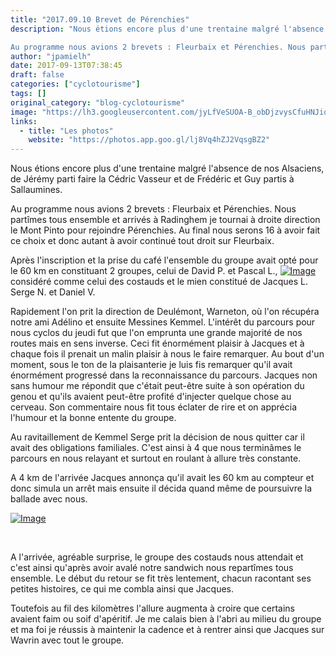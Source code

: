 ```yaml
---
title: "2017.09.10 Brevet de Pérenchies"
description: "Nous étions encore plus d'une trentaine malgré l'absence de nos Alsaciens, de Jérémy parti faire la Cédric Vasseur et de Frédéric et Guy partis à Sallaumines.

Au programme nous avions 2 brevets : Fleurbaix et Pérenchies. Nous partîmes tous ensemble et arrivés à Radinghem je tournai à droite direction le Mont Pinto pour rejoindre Pérenchies. Au final nous serons 16 à avoir fait ce choix et donc autant à avoir continué tout droit sur Fleurbaix."
author: "jpamielh"
date: 2017-09-13T07:38:45
draft: false
categories: ["cyclotourisme"]
tags: []
original_category: "blog-cyclotourisme"
image: "https://lh3.googleusercontent.com/jyLfVeSUOA-B_obDjzvysCfuHNJioGbeU_cex5mbDbDDAVjUhxu8Q1L_kVUocRDxM5axVk-LkfezFn5NV2-Id3Ajf2gFMhN8GebJGji25xc_uTdHxu3t3y8297OL29TpYejh7ASexbu9v5zQFbQ8LzX8nmrt0FwCKh9lydEFRa6Sq6B01PFLSfvHj-eVPB_C-uW3Ix3mRqvm5IIImI61SRw0UVXU3DLa0q_2tzawuBxF7FSw1P8rzMvtWO_QEjg32itpH0_JKzZFlxexKUj5XseCZollpOBO9FCy9Kl4YPtSj46a8beY1XNRqVTuj-LvqJ8WIkayAk42LOB_vbOXq8igEZOXeqSttZrMCNDnDkKGepuBvnIS8U8qBh9HOdWeHZAY05YjZ3fS4DW8zwRq-QApPo3zgh_S8rBfU46FDdCZhJgpR22pOXflkmX1yZcEOfUjqiKr5pe-S6cSr_C-kZDn0nXAtd4jlFMYT24OiJKbzYiU07wfOrnLl44jDjRul526l5smUpQv0R0EEZXWIbVbhz4HYJtQbmp45-O4bmYI10mhudYNEvbMuEWD3sOL1jrz_-3etat31N94iBdnZ2dhL1Ja5MU4xIJBg1gwcrAQPMrt-HRRvOwxTqN73ihKzooOjXOZB2_CxAcxDj5Z07EXdSzphywfOdyO=w918-h688-no"
links:
  - title: "Les photos"
    website: "https://photos.app.goo.gl/lj8Vq4hZJ2VqsgBZ2"
---
```


Nous étions encore plus d'une trentaine malgré l'absence de nos Alsaciens, de Jérémy parti faire la Cédric Vasseur et de Frédéric et Guy partis à Sallaumines.

Au programme nous avions 2 brevets : Fleurbaix et Pérenchies. Nous partîmes tous ensemble et arrivés à Radinghem je tournai à droite direction le Mont Pinto pour rejoindre Pérenchies. Au final nous serons 16 à avoir fait ce choix et donc autant à avoir continué tout droit sur Fleurbaix.

<!--more-->

Après l'inscription et la prise du café l'ensemble du groupe avait opté pour le 60 km en constituant 2 groupes, celui de David P. et Pascal L., [![Image](https://lh3.googleusercontent.com/jyLfVeSUOA-B_obDjzvysCfuHNJioGbeU_cex5mbDbDDAVjUhxu8Q1L_kVUocRDxM5axVk-LkfezFn5NV2-Id3Ajf2gFMhN8GebJGji25xc_uTdHxu3t3y8297OL29TpYejh7ASexbu9v5zQFbQ8LzX8nmrt0FwCKh9lydEFRa6Sq6B01PFLSfvHj-eVPB_C-uW3Ix3mRqvm5IIImI61SRw0UVXU3DLa0q_2tzawuBxF7FSw1P8rzMvtWO_QEjg32itpH0_JKzZFlxexKUj5XseCZollpOBO9FCy9Kl4YPtSj46a8beY1XNRqVTuj-LvqJ8WIkayAk42LOB_vbOXq8igEZOXeqSttZrMCNDnDkKGepuBvnIS8U8qBh9HOdWeHZAY05YjZ3fS4DW8zwRq-QApPo3zgh_S8rBfU46FDdCZhJgpR22pOXflkmX1yZcEOfUjqiKr5pe-S6cSr_C-kZDn0nXAtd4jlFMYT24OiJKbzYiU07wfOrnLl44jDjRul526l5smUpQv0R0EEZXWIbVbhz4HYJtQbmp45-O4bmYI10mhudYNEvbMuEWD3sOL1jrz_-3etat31N94iBdnZ2dhL1Ja5MU4xIJBg1gwcrAQPMrt-HRRvOwxTqN73ihKzooOjXOZB2_CxAcxDj5Z07EXdSzphywfOdyO=w918-h688-no)](https://lh3.googleusercontent.com/jyLfVeSUOA-B_obDjzvysCfuHNJioGbeU_cex5mbDbDDAVjUhxu8Q1L_kVUocRDxM5axVk-LkfezFn5NV2-Id3Ajf2gFMhN8GebJGji25xc_uTdHxu3t3y8297OL29TpYejh7ASexbu9v5zQFbQ8LzX8nmrt0FwCKh9lydEFRa6Sq6B01PFLSfvHj-eVPB_C-uW3Ix3mRqvm5IIImI61SRw0UVXU3DLa0q_2tzawuBxF7FSw1P8rzMvtWO_QEjg32itpH0_JKzZFlxexKUj5XseCZollpOBO9FCy9Kl4YPtSj46a8beY1XNRqVTuj-LvqJ8WIkayAk42LOB_vbOXq8igEZOXeqSttZrMCNDnDkKGepuBvnIS8U8qBh9HOdWeHZAY05YjZ3fS4DW8zwRq-QApPo3zgh_S8rBfU46FDdCZhJgpR22pOXflkmX1yZcEOfUjqiKr5pe-S6cSr_C-kZDn0nXAtd4jlFMYT24OiJKbzYiU07wfOrnLl44jDjRul526l5smUpQv0R0EEZXWIbVbhz4HYJtQbmp45-O4bmYI10mhudYNEvbMuEWD3sOL1jrz_-3etat31N94iBdnZ2dhL1Ja5MU4xIJBg1gwcrAQPMrt-HRRvOwxTqN73ihKzooOjXOZB2_CxAcxDj5Z07EXdSzphywfOdyO=w918-h688-no)considéré comme celui des costauds et le mien constitué de Jacques L. Serge N. et Daniel V.

Rapidement l'on prit la direction de Deulémont, Warneton, où l'on récupéra notre ami Adélino et ensuite Messines Kemmel. L'intérêt du parcours pour nous cyclos du jeudi fut que l'on emprunta une grande majorité de nos routes mais en sens inverse. Ceci fit énormément plaisir à Jacques et à chaque fois il prenait un malin plaisir à nous le faire remarquer. Au bout d'un moment, sous le ton de la plaisanterie je luis fis remarquer qu'il avait énormément progressé dans la reconnaissance du parcours. Jacques non sans humour me répondit que c'était peut-être suite à son opération du genou et qu'ils avaient peut-être profité d'injecter quelque chose au cerveau. Son commentaire nous fit tous éclater de rire et on apprécia l'humour et la bonne entente du groupe.

Au ravitaillement de Kemmel Serge prit la décision de nous quitter car il avait des obligations familiales. C'est ainsi à 4 que nous terminâmes le parcours en nous relayant et surtout en roulant à allure très constante.

A 4 km de l'arrivée Jacques annonça qu'il avait les 60 km au compteur et donc simula un arrêt mais ensuite il décida quand même de poursuivre la ballade avec nous.

[![Image](https://lh3.googleusercontent.com/ecnGn4hAzTT52sNDkEnHa6wCpAHmMkV7c89ijGXfaXDshgXlmhkiQT9xU6vigehPt796LTK0DSv1oL9sldBNH-Da4DYNh-dqS7xTTKyw2I1xuhFEXAcVC7pf_kO-P0AuNc2pWrY_K9rlqs3q1VbojrjYcp790SQgx2OGdXLsRoccUCOr6jRqxvCYnkAqYMi1oOxBYrax-Zc5oestgg2BA4_H7WwpmaCNqycxOIkYfWoZk80pVQPUxYFq43BQq3pQW0UYhviGW3wg643imWKLrp9lUkPbSFEWeMpKVLJeLobJtYQu2Cak9hzkargCQrhThfAScW_XvflAAWd3DPv-fq4g0LXID1s2Lu6M3K4IwAKXrI9nazlb3q1BHxRH10w9uMmDS5wCTO-UTAaaBzjvNQLPqccAp6gpo0WZHuDP7Zr55VxM0nv3IkJYctlMr5a-PC-9Z76F5ObtN_mAwfasnuf3vh-gS6WatpTKGetw-YOUraHeTU7vO-lZXZ6nFuQnsmYplU70UeIvLd5GBaI1gc-m2nnlCmLFFkEN91yYBQXvgKRvXwHdZvlBk_aHfvd_P1B7zLUG0i2-TQXOZJkf3WL7dUYKfvpuDTb27mxxwy5bRENPhurTMNiJkL5z4FK-VCoVMKDdcGSdF4kdFvJAFx3XAeegU3QYjLCD=w918-h688-no)](https://lh3.googleusercontent.com/ecnGn4hAzTT52sNDkEnHa6wCpAHmMkV7c89ijGXfaXDshgXlmhkiQT9xU6vigehPt796LTK0DSv1oL9sldBNH-Da4DYNh-dqS7xTTKyw2I1xuhFEXAcVC7pf_kO-P0AuNc2pWrY_K9rlqs3q1VbojrjYcp790SQgx2OGdXLsRoccUCOr6jRqxvCYnkAqYMi1oOxBYrax-Zc5oestgg2BA4_H7WwpmaCNqycxOIkYfWoZk80pVQPUxYFq43BQq3pQW0UYhviGW3wg643imWKLrp9lUkPbSFEWeMpKVLJeLobJtYQu2Cak9hzkargCQrhThfAScW_XvflAAWd3DPv-fq4g0LXID1s2Lu6M3K4IwAKXrI9nazlb3q1BHxRH10w9uMmDS5wCTO-UTAaaBzjvNQLPqccAp6gpo0WZHuDP7Zr55VxM0nv3IkJYctlMr5a-PC-9Z76F5ObtN_mAwfasnuf3vh-gS6WatpTKGetw-YOUraHeTU7vO-lZXZ6nFuQnsmYplU70UeIvLd5GBaI1gc-m2nnlCmLFFkEN91yYBQXvgKRvXwHdZvlBk_aHfvd_P1B7zLUG0i2-TQXOZJkf3WL7dUYKfvpuDTb27mxxwy5bRENPhurTMNiJkL5z4FK-VCoVMKDdcGSdF4kdFvJAFx3XAeegU3QYjLCD=w918-h688-no)

&nbsp;

A l'arrivée, agréable surprise, le groupe des costauds nous attendait et c'est ainsi qu'après avoir avalé notre sandwich nous repartîmes tous ensemble. Le début du retour se fit très lentement, chacun racontant ses petites histoires, ce qui me combla ainsi que Jacques.

Toutefois au fil des kilomètres l'allure augmenta à croire que certains avaient faim ou soif d'apéritif. Je me calais bien à l'abri au milieu du groupe et ma foi je réussis à maintenir la cadence et à rentrer ainsi que Jacques sur Wavrin avec tout le groupe.
